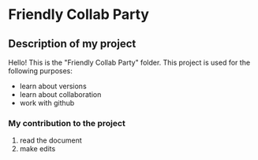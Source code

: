 # Friendly Collab Party

## Description of my project

Hello! This is the "Friendly Collab Party" folder. This project is used for the following purposes:

- learn about versions
- learn about collaboration
- work with github


### My contribution to the project 
1. read the document
2. make edits 
